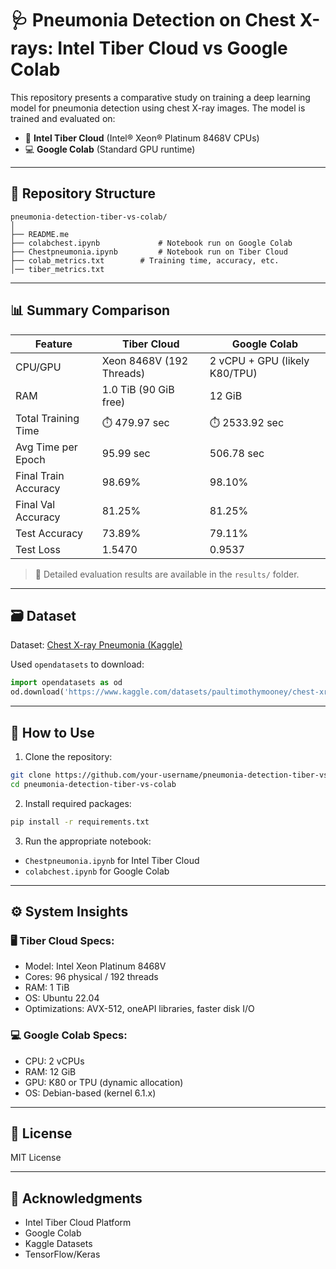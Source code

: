 
# 🩺 Pneumonia Detection on Chest X-rays: Intel Tiber Cloud vs Google Colab

This repository presents a comparative study on training a deep learning model for pneumonia detection using chest X-ray images. The model is trained and evaluated on:

- 🚀 **Intel Tiber Cloud** (Intel® Xeon® Platinum 8468V CPUs)
- 💻 **Google Colab** (Standard GPU runtime)

---

## 📁 Repository Structure

```
pneumonia-detection-tiber-vs-colab/
│
├── README.me
├── colabchest.ipynb             # Notebook run on Google Colab
├── Chestpneumonia.ipynb         # Notebook run on Tiber Cloud
├── colab_metrics.txt        # Training time, accuracy, etc.
│── tiber_metrics.txt
```

---

## 📊 Summary Comparison

| Feature                  | Tiber Cloud                          | Google Colab                     |
|--------------------------|---------------------------------------|----------------------------------|
| CPU/GPU                 | Xeon 8468V (192 Threads)              | 2 vCPU + GPU (likely K80/TPU)    |
| RAM                     | 1.0 TiB (90 GiB free)                 | 12 GiB                           |
| Total Training Time     | ⏱️ 479.97 sec                         | ⏱️ 2533.92 sec                   |
| Avg Time per Epoch      | 95.99 sec                             | 506.78 sec                       |
| Final Train Accuracy    | 98.69%                                | 98.10%                           |
| Final Val Accuracy      | 81.25%                                | 81.25%                           |
| Test Accuracy           | 73.89%                                | 79.11%                           |
| Test Loss               | 1.5470                                | 0.9537                           |

> 📂 Detailed evaluation results are available in the `results/` folder.

---

## 🗃️ Dataset

Dataset: [Chest X-ray Pneumonia (Kaggle)](https://www.kaggle.com/datasets/paultimothymooney/chest-xray-pneumonia)

Used `opendatasets` to download:
```python
import opendatasets as od
od.download('https://www.kaggle.com/datasets/paultimothymooney/chest-xray-pneumonia')
```

---

## 🧪 How to Use

1. Clone the repository:
```bash
git clone https://github.com/your-username/pneumonia-detection-tiber-vs-colab.git
cd pneumonia-detection-tiber-vs-colab
```

2. Install required packages:
```bash
pip install -r requirements.txt
```

3. Run the appropriate notebook:
- `Chestpneumonia.ipynb` for Intel Tiber Cloud
- `colabchest.ipynb` for Google Colab

---

## ⚙️ System Insights

### 🖥️ Tiber Cloud Specs:
- Model: Intel Xeon Platinum 8468V
- Cores: 96 physical / 192 threads
- RAM: 1 TiB
- OS: Ubuntu 22.04
- Optimizations: AVX-512, oneAPI libraries, faster disk I/O

### 💻 Google Colab Specs:
- CPU: 2 vCPUs
- RAM: 12 GiB
- GPU: K80 or TPU (dynamic allocation)
- OS: Debian-based (kernel 6.1.x)

---

## 📜 License

MIT License

---

## 🙌 Acknowledgments

- Intel Tiber Cloud Platform
- Google Colab
- Kaggle Datasets
- TensorFlow/Keras
